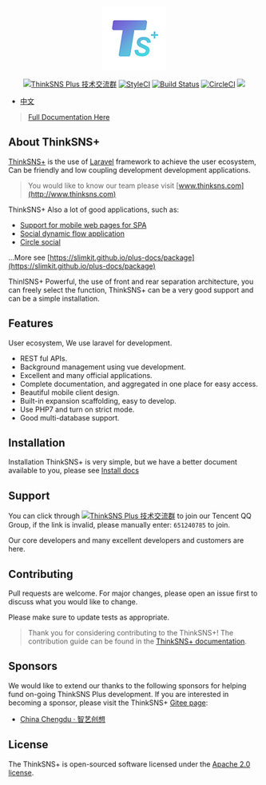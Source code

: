 <p align="center"><img src="public/plus.png"></p>
<p align="center">
<a target="_blank" href="//shang.qq.com/wpa/qunwpa?idkey=7a85a1f73b3da2b1106e10817bd3fb6414766ca7dfe102977ad698011fb01ea5"><img border="0" src="https://pub.idqqimg.com/wpa/images/group.png" alt="ThinkSNS Plus 技术交流群" title="ThinkSNS Plus 技术交流群"></a>
<a href="https://styleci.io/repos/76627423"><img src="https://styleci.io/repos/76627423/shield?branch=master" alt="StyleCI"></a>
<a href="https://travis-ci.org/slimkit/thinksns-plus"><img src="https://travis-ci.org/slimkit/thinksns-plus.svg?branch=master" alt="Build Status"></a>
<a href="https://circleci.com/gh/slimkit/thinksns-plus"><img src="https://circleci.com/gh/slimkit/thinksns-plus.svg?style=svg" alt="CircleCI"></a>
<a href="https://packagist.org/packages/zhiyicx/thinksns-plus"><img src="https://img.shields.io/packagist/v/zhiyicx/thinksns-plus.svg"></a>
</p>

- [中文](README_zh.md)

> [Full Documentation Here](https://slimkit.github.io/plus-docs/)

## About ThinkSNS+

[ThinkSNS+](https://github.com/slimkit/thinksns-plus) is the use of [Laravel](https://github.com/laravel/laravel) framework to achieve the user ecosystem, Can be friendly and low coupling development development applications.

> You would like to know our team please visit [www.thinksns.com](http://www.thinksns.com)

ThinkSNS+ Also a lot of good applications, such as:

- [Support for mobile web pages for SPA](https://github.com/slimkit/plus-component-h5)
- [Social dynamic flow application](https://github.com/slimkit/plus-component-h5)
- [Circle social](https://github.com/slimkit/plus-component-group)

...More see [https://slimkit.github.io/plus-docs/package](https://slimkit.github.io/plus-docs/package)

ThinlSNS+ Powerful, the use of front and rear separation architecture, you can freely select the function, ThinkSNS+ can be a very good support and can be a simple installation.

## Features

User ecosystem, We use laravel for development.

- REST ful APIs.
- Background management using vue development.
- Excellent and many official applications.
- Complete documentation, and aggregated in one place for easy access.
- Beautiful mobile client design.
- Built-in expansion scaffolding, easy to develop.
- Use PHP7 and turn on strict mode.
- Good multi-database support.

## Installation

Installation ThinkSNS+ is very simple, but we have a better document available to you, please see [Install docs](https://slimkit.github.io/plus-docs/core/latest/getting-started/installed)

## Support

You can click through [![ThinkSNS Plus 技术交流群](https://pub.idqqimg.com/wpa/images/group.png)](https://shang.qq.com/wpa/qunwpa?idkey=7a85a1f73b3da2b1106e10817bd3fb6414766ca7dfe102977ad698011fb01ea5) to join our Tencent QQ Group, if the link is invalid, please manually enter: `651240785` to join.

Our core developers and many excellent developers and customers are here.

## Contributing

Pull requests are welcome. For major changes, please open an issue first to discuss what you would like to change.

Please make sure to update tests as appropriate.

> Thank you for considering contributing to the ThinkSNS+! The contribution guide can be found in the [ThinkSNS+ documentation](https://slimkit.github.io/plus-docs/core/latest/getting-started/contributions).

## Sponsors

We would like to extend our thanks to the following sponsors for helping fund on-going ThinkSNS Plus development. If you are interested in becoming a sponsor, please visit the ThinkSNS+ [Gitee page](https://gitee.com/slimkit/thinksns-plus?donate=true):

- [China Chengdu · 智艺创想](http://www.zhiyicx.com)

## License

The ThinkSNS+ is open-sourced software licensed under the [Apache 2.0 license](LICENSE).
